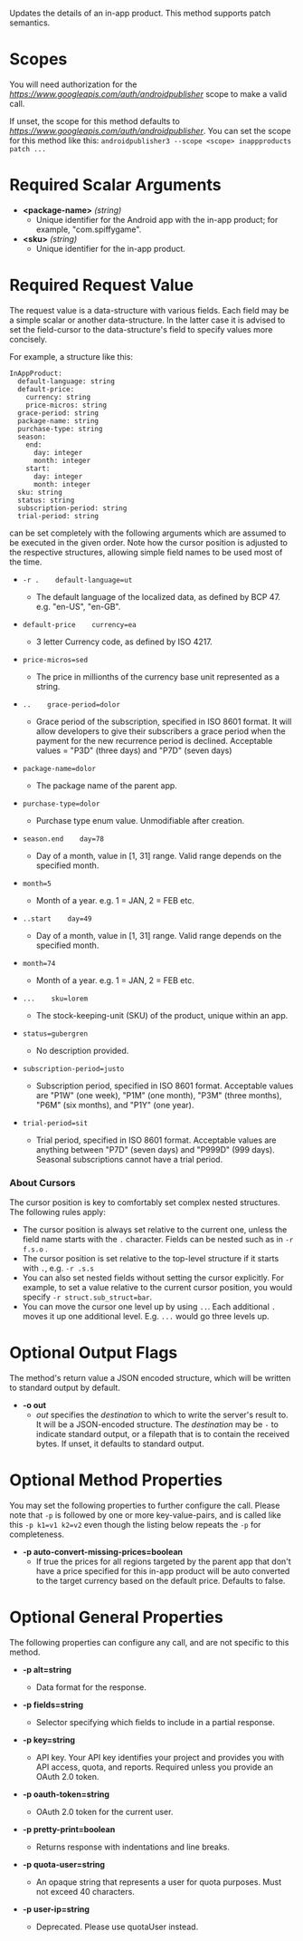 Updates the details of an in-app product. This method supports patch semantics.
# Scopes

You will need authorization for the *https://www.googleapis.com/auth/androidpublisher* scope to make a valid call.

If unset, the scope for this method defaults to *https://www.googleapis.com/auth/androidpublisher*.
You can set the scope for this method like this: `androidpublisher3 --scope <scope> inappproducts patch ...`
# Required Scalar Arguments
* **&lt;package-name&gt;** *(string)*
    - Unique identifier for the Android app with the in-app product; for example, &#34;com.spiffygame&#34;.
* **&lt;sku&gt;** *(string)*
    - Unique identifier for the in-app product.
# Required Request Value

The request value is a data-structure with various fields. Each field may be a simple scalar or another data-structure.
In the latter case it is advised to set the field-cursor to the data-structure's field to specify values more concisely.

For example, a structure like this:
```
InAppProduct:
  default-language: string
  default-price:
    currency: string
    price-micros: string
  grace-period: string
  package-name: string
  purchase-type: string
  season:
    end:
      day: integer
      month: integer
    start:
      day: integer
      month: integer
  sku: string
  status: string
  subscription-period: string
  trial-period: string

```

can be set completely with the following arguments which are assumed to be executed in the given order. Note how the cursor position is adjusted to the respective structures, allowing simple field names to be used most of the time.

* `-r .    default-language=ut`
    - The default language of the localized data, as defined by BCP 47. e.g. &#34;en-US&#34;, &#34;en-GB&#34;.
* `default-price    currency=ea`
    - 3 letter Currency code, as defined by ISO 4217.
* `price-micros=sed`
    - The price in millionths of the currency base unit represented as a string.

* `..    grace-period=dolor`
    - Grace period of the subscription, specified in ISO 8601 format. It will allow developers to give their subscribers a grace period when the payment for the new recurrence period is declined. Acceptable values = &#34;P3D&#34; (three days) and &#34;P7D&#34; (seven days)
* `package-name=dolor`
    - The package name of the parent app.
* `purchase-type=dolor`
    - Purchase type enum value. Unmodifiable after creation.
* `season.end    day=78`
    - Day of a month, value in [1, 31] range. Valid range depends on the specified month.
* `month=5`
    - Month of a year. e.g. 1 = JAN, 2 = FEB etc.

* `..start    day=49`
    - Day of a month, value in [1, 31] range. Valid range depends on the specified month.
* `month=74`
    - Month of a year. e.g. 1 = JAN, 2 = FEB etc.


* `...    sku=lorem`
    - The stock-keeping-unit (SKU) of the product, unique within an app.
* `status=gubergren`
    - No description provided.
* `subscription-period=justo`
    - Subscription period, specified in ISO 8601 format. Acceptable values are &#34;P1W&#34; (one week), &#34;P1M&#34; (one month), &#34;P3M&#34; (three months), &#34;P6M&#34; (six months), and &#34;P1Y&#34; (one year).
* `trial-period=sit`
    - Trial period, specified in ISO 8601 format. Acceptable values are anything between &#34;P7D&#34; (seven days) and &#34;P999D&#34; (999 days). Seasonal subscriptions cannot have a trial period.


### About Cursors

The cursor position is key to comfortably set complex nested structures. The following rules apply:

* The cursor position is always set relative to the current one, unless the field name starts with the `.` character. Fields can be nested such as in `-r f.s.o` .
* The cursor position is set relative to the top-level structure if it starts with `.`, e.g. `-r .s.s`
* You can also set nested fields without setting the cursor explicitly. For example, to set a value relative to the current cursor position, you would specify `-r struct.sub_struct=bar`.
* You can move the cursor one level up by using `..`. Each additional `.` moves it up one additional level. E.g. `...` would go three levels up.


# Optional Output Flags

The method's return value a JSON encoded structure, which will be written to standard output by default.

* **-o out**
    - *out* specifies the *destination* to which to write the server's result to.
      It will be a JSON-encoded structure.
      The *destination* may be `-` to indicate standard output, or a filepath that is to contain the received bytes.
      If unset, it defaults to standard output.
# Optional Method Properties

You may set the following properties to further configure the call. Please note that `-p` is followed by one 
or more key-value-pairs, and is called like this `-p k1=v1 k2=v2` even though the listing below repeats the
`-p` for completeness.

* **-p auto-convert-missing-prices=boolean**
    - If true the prices for all regions targeted by the parent app that don&#39;t have a price specified for this in-app product will be auto converted to the target currency based on the default price. Defaults to false.

# Optional General Properties

The following properties can configure any call, and are not specific to this method.

* **-p alt=string**
    - Data format for the response.

* **-p fields=string**
    - Selector specifying which fields to include in a partial response.

* **-p key=string**
    - API key. Your API key identifies your project and provides you with API access, quota, and reports. Required unless you provide an OAuth 2.0 token.

* **-p oauth-token=string**
    - OAuth 2.0 token for the current user.

* **-p pretty-print=boolean**
    - Returns response with indentations and line breaks.

* **-p quota-user=string**
    - An opaque string that represents a user for quota purposes. Must not exceed 40 characters.

* **-p user-ip=string**
    - Deprecated. Please use quotaUser instead.
